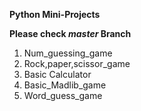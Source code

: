 **Python Mini-Projects**

**Please check _master_ Branch**

1. Num_guessing_game
2. Rock,paper,scissor_game
3. Basic Calculator
4. Basic_Madlib_game
5. Word_guess_game
